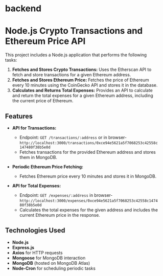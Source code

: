 # backend
# Node.js Crypto Transactions and Ethereum Price API

This project includes a Node.js application that performs the following tasks:

1. **Fetches and Stores Crypto Transactions:** Uses the Etherscan API to fetch and store transactions for a given Ethereum address.
2. **Fetches and Stores Ethereum Price:** Fetches the price of Ethereum every 10 minutes using the CoinGecko API and stores it in the database.
3. **Calculates and Returns Total Expenses:** Provides an API to calculate and return the total expenses for a given Ethereum address, including the current price of Ethereum.

## Features

- **API for Transactions:**
  - Endpoint: `GET /transactions/:address`
  or in browser- `http://localhost:3000/transactions/0xce94e5621a5f7068253c42558c147480f38b5e0d`
  - Fetches transactions for the provided Ethereum address and stores them in MongoDB.
 
  
- **Periodic Ethereum Price Fetching:**
  - Fetches Ethereum price every 10 minutes and stores it in MongoDB.

- **API for Total Expenses:**
  - Endpoint: `GET /expenses/:address`
  in browser- `http://localhost:3000/expenses/0xce94e5621a5f7068253c42558c147480f38b5e0d`
  - Calculates the total expenses for the given address and includes the current Ethereum price in the response.
 

## Technologies Used

- **Node.js**
- **Express.js**
- **Axios** for HTTP requests
- **Mongoose** for MongoDB interaction
- **MongoDB** (hosted on MongoDB Atlas)
- **Node-Cron** for scheduling periodic tasks 
